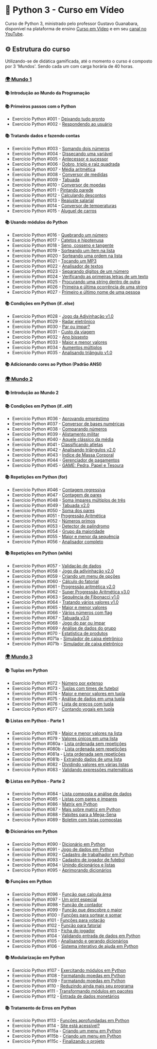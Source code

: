 # 🐍 Python 3 - Curso em Vídeo
Curso de Python 3, ministrado pelo professor Gustavo Guanabara, disponível na plataforma de ensino
[Curso em Vídeo](https://www.cursoemvideo.com/) e em seu [canal no YouTube](https://www.youtube.com/@CursoemVideo).

## ⚙️ Estrutura do curso
Utilizando-se de didática gamificada, até o momento o curso é composto por 3 'Mundos'. Sendo cada um com carga horária de 40 horas.

### [🌍 Mundo 1](https://www.cursoemvideo.com/curso/python-3-mundo-1/)
#### 📚 Introdução ao Mundo da Programação

#### 📚 Primeiros passos com o Python
- Exercício Python #001 - [Deixando tudo pronto]()
- Exercício Python #002 - [Respondendo ao usuário]()

#### 📚 Tratando dados e fazendo contas
- Exercício Python #003 - [Somando dois números]()
- Exercício Python #004 - [Dissecando uma variável]()
- Exercício Python #005 - [Antecessor e sucessor]()
- Exercício Python #006 - [Dobro, triplo e raiz quadrada]()
- Exercício Python #007 - [Média aritmética]()
- Exercício Python #008 - [Conversor de medidas]()
- Exercício Python #009 - [Tabuada]()
- Exercício Python #010 - [Conversor de moedas]()
- Exercício Python #011 - [Pintando parede]()
- Exercício Python #012 - [Calculando descontos]()
- Exercício Python #013 - [Reajuste salarial]()
- Exercício Python #014 - [Conversor de temperaturas]()
- Exercício Python #015 - [Aluguel de carros]()

#### 📚 Usando módulos do Python
- Exercício Python #016 - [Quebrando um número]()
- Exercício Python #017 - [Catetos e hipotenusa]()
- Exercício Python #018 - [Seno, cosseno e tangente]()
- Exercício Python #019 - [Sorteando um item na lista]()
- Exercício Python #020 - [Sorteando uma ordem na lista]()
- Exercício Python #021 - [Tocando um MP3]()
- Exercício Python #022 - [Analisador de textos]()
- Exercício Python #023 - [Separando dígitos de um número]()
- Exercício Python #024 - [Verificando as primeiras letras de um texto]()
- Exercício Python #025 - [Procurando uma string dentro de outra]()
- Exercício Python #026 - [Primeira e última ocorrência de uma string]()
- Exercício Python #027 - [Primeiro e último nome de uma pessoa]()

#### 📚 Condições em Python (if..else)
- Exercício Python #028 - [Jogo da Adivinhação v1.0]()
- Exercício Python #029 - [Radar eletrônico]()
- Exercício Python #030 - [Par ou ímpar?]()
- Exercício Python #031 - [Custo da viagem]()
- Exercício Python #032 - [Ano bissexto]()
- Exercício Python #033 - [Maior e menor valores]()
- Exercício Python #034 - [Aumentos múltiplos]()
- Exercício Python #035 - [Analisando triângulo v1.0]()

#### 📚 Adicionando cores ao Python (Padrão ANSI)

### [🌍 Mundo 2](https://www.cursoemvideo.com/curso/python-3-mundo-2/)

#### 📚 Introdução ao Mundo 2

#### 📚 Condições em Python (if..elif)
- Exercício Python #036 - [Aprovando empréstimo]()
- Exercício Python #037 - [Conversor de bases numéricas]()
- Exercício Python #038 - [Comparando números]()
- Exercício Python #039 - [Alistamento militar]()
- Exercício Python #040 - [Aquele clássico da média]()
- Exercício Python #041 - [Classificando atletas]()
- Exercício Python #042 - [Analisando triângulos v2.0]()
- Exercício Python #043 - [Índice de Massa Corporal]()
- Exercício Python #044 - [Gerenciador de pagamentos]()
- Exercício Python #045 - [GAME: Pedra, Papel e Tesoura]()
#### 📚 Repetições em Python (for)
- Exercício Python #046 - [Contagem regressiva]()
- Exercício Python #047 - [Contagem de pares]()
- Exercício Python #048 - [Soma ímpares múltiplos de três]()
- Exercício Python #049 - [Tabuada v2.0]()
- Exercício Python #050 - [Soma dos pares]()
- Exercício Python #051 - [Progressão Aritmética]()
- Exercício Python #052 - [Números primos]()
- Exercício Python #053 - [Detector de palíndromo]()
- Exercício Python #054 - [Grupo da maioridade]()
- Exercício Python #055 - [Maior e menor da sequência]()
- Exercício Python #056 - [Analisador completo]()

#### 📚 Repetições em Python (while)
- Exercício Python #057 - [Validação de dados]()
- Exercício Python #058 - [Jogo da adivinhação v2.0]()
- Exercício Python #059 - [Criando um menu de opções]()
- Exercício Python #060 - [Cálculo do fatorial]()
- Exercício Python #061 - [Progressão aritmética v2.0]()
- Exercício Python #062 - [Super Progressão Aritmética v3.0]()
- Exercício Python #063 - [Sequência de Fibonacci v1.0]()
- Exercício Python #064 - [Tratando vários valores v1.0]()
- Exercício Python #065 - [Maior e menor valores]()
- Exercício Python #066 - [Vários números com flag]()
- Exercício Python #067 - [Tabuada v3.0]()
- Exercício Python #068 - [Jogo do par ou ímpar]()
- Exercício Python #069 - [Análise de dados do grupo]()
- Exercício Python #070 - [Estatística de produtos]()
- Exercício Python #071a - [Simulador de caixa eletrônico]()
- Exercício Python #071b - [Simulador de caixa eletrônico]()

### [🌍 Mundo 3](https://www.cursoemvideo.com/curso/python-3-mundo-3/)

#### 📚 Tuplas em Python
- Exercício Python #072 - [Número por extenso]()
- Exercício Python #073 - [Tuplas com times de futebol]()
- Exercício Python #074 - [Maior e menor valores em tupla]()
- Exercício Python #075 - [Análise de dados em uma tupla]()
- Exercício Python #076 - [Lista de preços com tupla]()
- Exercício Python #077 - [Contando vogais em tupla]()

#### 📚 Listas em Python - Parte 1
- Exercício Python #078 - [Maior e menor valores na lista]()
- Exercício Python #079 - [Valores únicos em uma lista]()
- Exercício Python #080a - [Lista ordenada sem repetições]()
- Exercício Python #080b - [Lista ordenada sem repetições]()
- Exercício Python #081a - [Lista ordenada sem repetições]()
- Exercício Python #081b - [Extraindo dados de uma lista]()
- Exercício Python #082 - [Dividindo valores em várias listas]()
- Exercício Python #083 - [Validando expressões matemáticas]()

#### 📚 Listas em Python - Parte 2
- Exercício Python #084 - [Lista composta e análise de dados]()
- Exercício Python #085 - [Listas com pares e ímpares]()
- Exercício Python #086 - [Matrix em Python]()
- Exercício Python #087 - [Mais sobre matriz em Python]()
- Exercício Python #088 - [Palpites para a Mega-Sena]()
- Exercício Python #089 - [Boletim com listas compostas]()

#### 📚 Dicionários em Python
- Exercício Python #090 - [Dicionário em Python]()
- Exercício Python #091 - [Jogo de dados em Python]()
- Exercício Python #092 - [Cadastro de trabalhador em Python]()
- Exercício Python #093 - [Cadastro de jogador de futebol]()
- Exercício Python #094 - [Unindo dicionários e listas]()
- Exercício Python #095 - [Aprimorando dicionários]()

#### 📚 Funções em Python
- Exercício Python #096 - [Função que calcula área]()
- Exercício Python #097 - [Um print especial]()
- Exercício Python #098 - [Função de contador]()
- Exercício Python #099 - [Função que descobre o maior]()
- Exercício Python #100 - [Funções para sortear e somar]()
- Exercício Python #101 - [Funções para votação]()
- Exercício Python #102 - [Função para fatorial]()
- Exercício Python #103 - [Ficha do jogador]()
- Exercício Python #104 - [Validando entrada de dados em Python]()
- Exercício Python #105 - [Analisando e gerando dicionários]()
- Exercício Python #106 - [Sistema interativo de ajuda em Python]()

#### 📚 Modularização em Python
- Exercício Python #107 - [Exercitando módulos em Python]()
- Exercício Python #108 - [Formatando moedas em Python]()
- Exercício Python #109 - [Formatando moedas em Python]()
- Exercício Python #110 - [Reduzindo ainda mais seu programa]()
- Exercício Python #111 - [Transformando módulos em pacotes]()
- Exercício Python #112 - [Entrada de dados monetários]()

#### 📚 Tratamento de Erros em Python
- Exercício Python #113 - [Funções aprofundadas em Python]()
- Exercício Python #114 - [Site está acessível?]()
- Exercício Python #115a - [Criando um menu em Python]()
- Exercício Python #115b - [Criando um menu em Python]()
- Exercício Python #115c - [Finalizando o projeto]()
